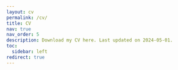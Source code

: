 ```yaml
---
layout: cv
permalink: /cv/
title: CV
nav: true
nav_order: 5
description: Download my CV here. Last updated on 2024-05-01.
toc:
  sidebar: left
redirect: true
---
```


<script>
  window.onload = function() {
    window.open("{{ site.baseurl }}/assets/pdf/HemantCV.pdf", "_blank");
  };
</script>
